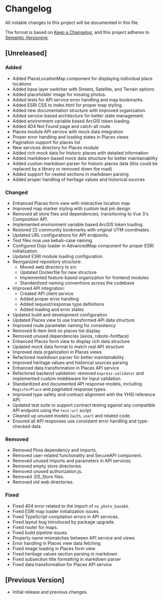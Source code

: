 # Changelog

All notable changes to this project will be documented in this file.

The format is based on [Keep a Changelog](https://keepachangelog.com/en/1.0.0/),
and this project adheres to [Semantic Versioning](https://semver.org/spec/v2.0.0.html).

## [Unreleased]

### Added

- Added PlaceLocationMap component for displaying individual place locations
- Added base layer switcher with Streets, Satellite, and Terrain options
- Added placeholder image for missing photos.
- Added tests for API service error handling and map bookmarks.
- Added ESRI CSS to index.html for proper map styling.
- Added new documentation structure with improved organization.
- Added service-based architecture for better state management.
- Added environment variable based ArcGIS token loading.
- Added 404 Not Found page and catch-all route.
- Places module API service with mock data integration
- Proper error handling and loading states in Places views
- Pagination support for places list
- New services directory for Places module
- Added rich mock data for historic places with detailed information
- Added markdown-based mock data structure for better maintainability
- Added custom markdown parser for historic places data (this could be replaced by a library or removed down the road)
- Added support for nested sections in markdown parsing
- Added proper handling of heritage values and historical sources

### Changed

- Enhanced Places form view with interactive location map
- Improved map marker styling with custom teal pin design
- Removed all store files and dependencies, transitioning to Vue 3's Composition API.
- Implemented environment variable based ArcGIS token loading.
- Restored 22 community bookmarks with original UTM coordinates.
- Updated URL configurations for API endpoints.
- Test files now use kebab-case naming.
- Configured Dojo loader in AdvancedMap component for proper ESRI initialization.
- Updated ESRI module loading configuration.
- Reorganized repository structure:
  - Moved web directory to src
  - Updated Dockerfile for new structure
  - Implemented feature-based organization for frontend modules
  - Standardized naming conventions across the codebase
- Improved API integration:
  - Created API client service
  - Added proper error handling
  - Added request/response type definitions
  - Added loading and error states
- Updated build and development configuration.
- Updated Places view to use transformed API data structure
- Improved route parameter naming for consistency
- Removed 6-item limit on places list display
- Removed unused dependencies (axios, roboto-fontface)
- Enhanced Places form view to display rich data structure
- Updated mock data format to match real API structure
- Improved data organization in Places views
- Refactored markdown parser for better maintainability
- Improved heritage values and historical sources parsing
- Enhanced data transformation in Places API service
- Refactored backend validation: removed `express-validator` and implemented custom middleware for input validation.
- Standardized and documented API response models, including `RegisterPlace` and paginated response types.
- Improved type safety and contract alignment with the YHSI reference API.
- Updated test suite to support contract testing against any compatible API endpoint using the `test:url` script.
- Cleaned up unused models (`auth`, `user`) and related code.
- Ensured all API responses use consistent error handling and type-checked data.

### Removed

- Removed Pinia dependency and imports.
- Removed user-related functionality and SecureAPI component.
- Removed unused imports and parameters in API services.
- Removed empty store directories.
- Removed unused authorization.js.
- Removed .DS_Store files.
- Removed old web directories.

### Fixed

- Fixed 404 error related to the import of `no_photo_base64`.
- Fixed ESRI map loader initialization issues.
- Fixed TypeScript compilation errors in API services.
- Fixed layout bug introduced by package upgrade.
- Fixed router for maps.
- Fixed build pipeline issues.
- Property name mismatches between API service and views
- Error handling in Places view data fetching
- Fixed image loading in Places form view
- Fixed heritage values section parsing in markdown
- Fixed subsection title formatting in markdown parser
- Fixed data transformation for Places API service

## [Previous Version]

- Initial release and previous changes.
